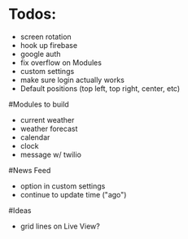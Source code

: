 # Todos:
- screen rotation
- hook up firebase
- google auth
- fix overflow on Modules
- custom settings
- make sure login actually works
- Default positions (top left, top right, center, etc)

#Modules to build
- current weather
- weather forecast
- calendar
- clock
- message w/ twilio

#News Feed
- option in custom settings
- continue to update time ("ago")

#Ideas
- grid lines on Live View?

